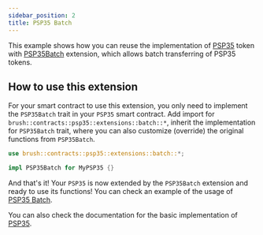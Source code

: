 ```yaml
---
sidebar_position: 2
title: PSP35 Batch
---
```


This example shows how you can reuse the implementation of [PSP35](https://github.com/Supercolony-net/openbrush-contracts/tree/main/contracts/token/psp35) token with [PSP35Batch](https://github.com/Supercolony-net/openbrush-contracts/tree/main/contracts/token/psp35/src/extensions/batch.rs) extension, which allows batch transferring of PSP35 tokens.

## How to use this extension

For your smart contract to use this extension, you only need to implement the `PSP35Batch` trait in your `PSP35` smart contract. Add import for `brush::contracts::psp35::extensions::batch::*`, inherit the implementation for `PSP35Batch` trait, where you can also customize (override) the original functions from `PSP35Batch`.

```rust
use brush::contracts::psp35::extensions::batch::*;

impl PSP35Batch for MyPSP35 {}
```

And that's it! Your `PSP35` is now extended by the `PSP35Batch` extension and ready to use its functions!
You can check an example of the usage of [PSP35 Batch](https://github.com/Supercolony-net/openbrush-contracts/tree/main/examples/psp35_extensions/batch).

You can also check the documentation for the basic implementation of [PSP35](/smart-contracts/PSP35).
